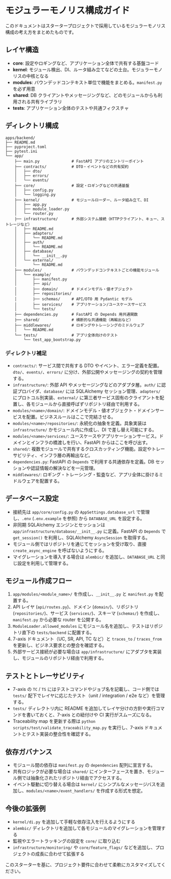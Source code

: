 # モジュラーモノリス構成ガイド

このドキュメントはスタータープロジェクトで採用しているモジュラーモノリス構成の考え方をまとめたものです。

## レイヤ構造

- **core**: 設定やロギングなど、アプリケーション全体で共有する基盤コード
- **kernel**: モジュール検出、DI、ルータ組み立てなどの土台。モジュラーモノリスの中核となる
- **modules**: バウンデッドコンテキスト単位で機能をまとめる。`manifest.py` を必ず用意
- **shared**: DB クライアントやメッセージングなど、どのモジュールからも利用される共有ライブラリ
- **tests**: アプリケーション全体のテストや共通フィクスチャ

## ディレクトリ構成

```
apps/backend/
├── README.md
├── pyproject.toml
├── pytest.ini
└── app/
    ├── main.py              # FastAPI アプリのエントリーポイント
    ├── contracts/           # DTO・イベントなどの共有契約
    │   ├── dto/
    │   ├── errors/
    │   └── events/
    ├── core/                # 設定・ロギングなどの共通基盤
    │   ├── config.py
    │   └── logging.py
    ├── kernel/              # モジュールローダー、ルータ組み立て、DI
    │   ├── app.py
    │   ├── module_loader.py
    │   └── router.py
    ├── infrastructure/      # 外部システム接続（HTTPクライアント、キュー、ストレージなど）
    │   ├── README.md
    │   ├── adapters/
    │   │   └── README.md
    │   ├── auth/
    │   │   └── README.md
    │   ├── database/
    │   │   └── __init__.py
    │   └── external/
    │       └── README.md
    ├── modules/             # バウンデッドコンテキストごとの機能モジュール
    │   └── example/
    │       ├── manifest.py
    │       ├── api/
    │       ├── domain/      # ドメインモデル・値オブジェクト
    │       ├── repositories/
    │       ├── schemas/     # API/DTO 用 Pydantic モデル
    │       ├── services/    # アプリケーション/ユースケースサービス
    │       └── tests/
    ├── dependencies.py      # FastAPI の Depends 用共通関数
    ├── shared/              # 横断的な共通機能（再輸出など）
    ├── middlewares/         # ロギングやトレーシングのミドルウェア
    │   └── README.md
    └── tests/               # アプリ全体向けのテスト
        └── test_app_bootstrap.py
```

### ディレクトリ補足

- `contracts/`: サービス間で共有する DTO やイベント、エラー定義を配置。`dto/`、`events/`、`errors/` に分け、外部公開やメッセージングの契約を管理する。
- `infrastructure/`: 外部 API やメッセージングなどのアダプタ層。`auth/` に認証プロバイダ、`database/` には SQLAlchemy セッション管理、`adapters/` にプロトコル別実装、`external/` に第三者サービス固有のクライアントを配置し、各モジュールから直接呼ばずリポジトリ経由で利用する。
- `modules/<name>/domain/`: ドメインモデル・値オブジェクト・ドメインサービスを配置。ビジネスルールはここで完結させる。
- `modules/<name>/repositories/`: 永続化の抽象を定義。具象実装は `infrastructure/` かモジュール内に作成し、DI で差し替え可能にする。
- `modules/<name>/services/`: ユースケースやアプリケーションサービス。ドメインとインフラの橋渡しを行い、FastAPI からはここを呼び出す。
- `shared/`: 複数モジュールで共有するクロスカッティング機能。設定やトレーサビリティ、インフラ層の再輸出など。
- `dependencies.py`: FastAPI の `Depends` で利用する共通依存を定義。DB セッションや認証情報の解決などを一元管理。
- `middlewares/`: ロギング・トレーシング・監査など、アプリ全体に掛けるミドルウェアを配置する。

## データベース設定

- 接続先は `app/core/config.py` の `AppSettings.database_url` で管理し、`.env` (`.env.example` を参照) から `DATABASE_URL` を設定する。
- 非同期 SQLAlchemy エンジンとセッションは `app/infrastructure/database/__init__.py` に定義。FastAPI の `Depends` で `get_session()` を利用し、SQLAlchemy `AsyncSession` を取得する。
- モジュール側ではリポジトリを通じてセッションを受け取り、直接 `create_async_engine` を呼ばないようにする。
- マイグレーションを導入する場合は `alembic/` を追加し、`DATABASE_URL` と同じ設定を利用して管理する。

## モジュール作成フロー

1. `app/modules/<module_name>/` を作成し、`__init__.py` と `manifest.py` を配置する。
2. API レイヤ (`api/routes.py`)、ドメイン (`domain/`)、リポジトリ (`repositories/`)、サービス (`services/`)、スキーマ (`schemas/`) を作成し、`manifest.py` から必要な router を公開する。
3. `ModuleLoader.allowed_modules` にモジュール名を追加し、テストはリポジトリ直下の `tests/backend` に配置する。
4. 7-axis ドキュメント（UC, SR, API, TC など）と `traces_to` / `traces_from` を更新し、ビジネス要求との整合を確認する。
5. 外部サービス接続が必要な場合は `app/infrastructure/` にアダプタを実装し、モジュールのリポジトリ経由で利用する。

## テストとトレーサビリティ

- 7-axis の `TC` / `TS` にはテストコマンドやジョブ名を記載し、コード側では `tests/` 配下でレイヤに応じたテスト（unit / integration / e2e など）を管理する。
- `tests/` ディレクトリ内に README を追加してレイヤ分けの方針や実行コマンドを書いておくと、7-axis との紐付けや CI 実行がスムーズになる。
- Traceability map を更新する際は `python scripts/test/validate_traceability_map.py` を実行し、7-axis ドキュメントとテスト実装の整合性を確認する。

## 依存ガバナンス

- モジュール間の依存は `manifest.py` の `dependencies` 配列に宣言する。
- 共有ロジックが必要な場合は `shared/` にインターフェースを置き、モジュール側では抽象化されたリポジトリ経由でアクセスする。
- イベント駆動に切り替える場合は `kernel/` にシンプルなメッセージバスを追加し、`modules/<name>/event_handlers/` を作成する形式を想定。

## 今後の拡張例

- `kernel/di.py` を追加して手軽な依存注入を行えるようにする
- `alembic/` ディレクトリを追加して各モジュールのマイグレーションを管理する
- 監視やエラートラッキングの設定を `core/` に取り込む
- `infrastructure/monitoring/` や `core/feature_flags/` などを追加し、プロジェクトの成長に合わせて拡張する

このスターターを基に、プロジェクト要件に合わせて柔軟にカスタマイズしてください。
